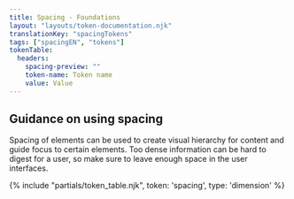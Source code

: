 ```yaml
---
title: Spacing - Foundations
layout: "layouts/token-documentation.njk"
translationKey: "spacingTokens"
tags: ["spacingEN", "tokens"]
tokenTable:
  headers:
    spacing-preview: ""
    token-name: Token name
    value: Value
---
```


## Guidance on using spacing

Spacing of elements can be used to create visual hierarchy for content and guide focus to certain elements. Too dense information can be hard to digest for a user, so make sure to leave enough space in the user interfaces.

{% include "partials/token_table.njk", token: 'spacing', type: 'dimension' %}

